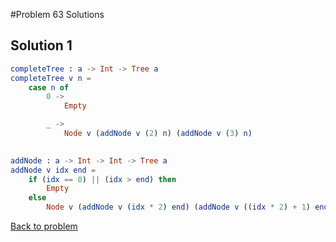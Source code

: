 #Problem 63 Solutions

## Solution 1
```elm
completeTree : a -> Int -> Tree a
completeTree v n =
    case n of 
        0 ->
            Empty

        _ ->
            Node v (addNode v (2) n) (addNode v (3) n)
            

addNode : a -> Int -> Int -> Tree a
addNode v idx end =
    if (idx == 0) || (idx > end) then
        Empty
    else 
        Node v (addNode v (idx * 2) end) (addNode v ((idx * 2) + 1) end)

````
[Back to problem](../p/p63.md) 
